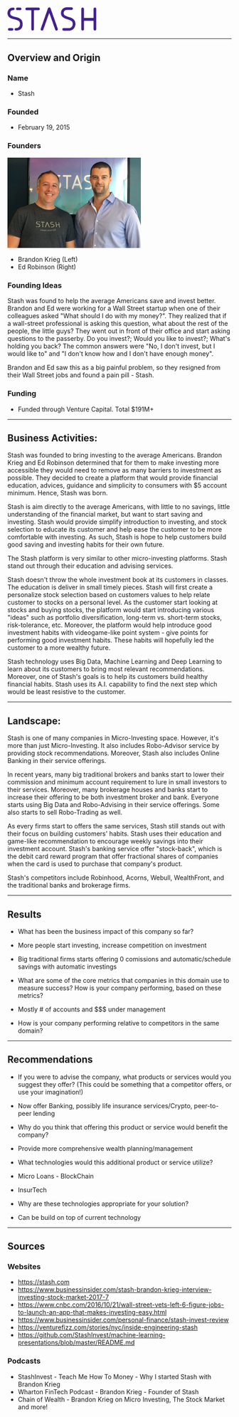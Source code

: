 <img src="./images/Stash-Logo.svg" alt="Stash_Logo" width=200>

---

## Overview and Origin

### Name
* Stash

### Founded
* February 19, 2015

### Founders

<img src="./images/BrandonEdPhoto.jpg" alt="Founders" width=300>

* Brandon Krieg (Left)
* Ed Robinson (Right)

### Founding Ideas
Stash was found to help the average Americans save and invest better. Brandon and Ed were working for a Wall Street startup when one of their colleagues asked "What should I do with my money?". They realized that if a wall-street professional is asking this question, what about the rest of the people, the little guys? They went out in front of their office and start asking questions to the passerby. Do you invest?; Would you like to invest?; What's holding you back? The common answers were "No, I don't invest, but I would like to" and "I don't know how and I don't have enough money". 

Brandon and Ed saw this as a big painful problem, so they resigned from their Wall Street jobs and found a pain pill - Stash.

### Funding
* Funded through Venture Capital. Total $191M+

---

## Business Activities:

Stash was founded to bring investing to the average Americans. Brandon Krieg and Ed Robinson determined that for them to make investing more accessible they would need to remove as many barriers to investment as possible. They decided to create a platform that would provide financial education, advices, guidance and simplicity to consumers with $5 account minimum. Hence, Stash was born.

Stash is aim directly to the average Americans, with little to no savings, little understanding of the financial market, but want to start saving and investing. Stash would provide simplify introduction to investing, and stock selection to educate its customer and help ease the customer to be more comfortable with investing. As such, Stash is hope to help customers build good saving and investing habits for their own future.

The Stash platform is very similar to other micro-investing platforms. Stash stand out through their education and advising services. 

Stash doesn't throw the whole investment book at its customers in classes. The education is deliver in small timely pieces. Stash will first create a personalize stock selection based on customers values to help relate customer to stocks on a personal level. As the customer start looking at stocks and buying stocks, the platform would start introducing various "ideas" such as portfolio diversification, long-term vs. short-term stocks, risk-tolerance, etc. Moreover, the platform would help introduce good investment habits with videogame-like point system - give points for performing good investment habits. These habits will hopefully led the customer to a more wealthy future.

Stash technology uses Big Data, Machine Learning and Deep Learning to learn about its customers to bring most relevant recommendations. Moreover, one of Stash's goals is to help its customers build healthy financial habits. Stash uses its A.I. capability to find the next step which would be least resistive to the customer.

---

## Landscape:

Stash is one of many companies in Micro-Investing space. However, it's more than just Micro-Investing. It also includes Robo-Advisor service by providing stock recommendations. Moreover, Stash also includes Online Banking in their service offerings. 

In recent years, many big traditional brokers and banks start to lower their commission and minimum account requirement to lure in small investors to their services. Moreover, many brokerage houses and banks start to increase their offering to be both investment broker and bank. Everyone starts using Big Data and Robo-Advising in their service offerings. Some also starts to sell Robo-Trading as well. 

As every firms start to offers the same services, Stash still stands out with their focus on building customers' habits. Stash uses their education and game-like recommendation to encourage weekly savings into their investment account. Stash's banking service offer "stock-back", which is the debit card reward program that offer fractional shares of companies when the card is used to purchase that company's product.

Stash's competitors include Robinhood, Acorns, Webull, WealthFront, and the traditional banks and brokerage firms.

---

## Results

* What has been the business impact of this company so far?
* More people start investing, increase competition on investment
* Big traditional firms starts offering 0 comissions and automatic/schedule savings with automatic investings

* What are some of the core metrics that companies in this domain use to measure success? How is your company performing, based on these metrics?
* Mostly # of accounts and $$$ under management

* How is your company performing relative to competitors in the same domain?

---

## Recommendations

* If you were to advise the company, what products or services would you suggest they offer? (This could be something that a competitor offers, or use your imagination!)
* Now offer Banking, possibly life insurance services/Crypto, peer-to-peer lending

* Why do you think that offering this product or service would benefit the company?
* Provide more comprehensive wealth planning/management

* What technologies would this additional product or service utilize?
* Micro Loans - BlockChain
* InsurTech

* Why are these technologies appropriate for your solution?
* Can be build on top of current technology

---

## Sources

### Websites
* https://stash.com
* https://www.businessinsider.com/stash-brandon-krieg-interview-investing-stock-market-2017-7
* https://www.cnbc.com/2016/10/21/wall-street-vets-left-6-figure-jobs-to-launch-an-app-that-makes-investing-easy.html
* https://www.businessinsider.com/personal-finance/stash-invest-review
* https://venturefizz.com/stories/nyc/inside-engineering-stash
* https://github.com/StashInvest/machine-learning-presentations/blob/master/README.md

### Podcasts 
* StashInvest - Teach Me How To Money - Why I started Stash with Brandon Krieg
* Wharton FinTech Podcast - Brandon Krieg - Founder of Stash
* Chain of Wealth - Brandon Krieg on Micro Investing, The Stock Market and more!
